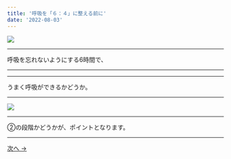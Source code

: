 ```yaml
---
title: '呼吸を「６：４」に整える前に'
date: '2022-08-03'
---
```

![](/images/003.jpg)
***
呼吸を忘れないようにする6時間で、
***
***
うまく呼吸ができるかどうか。
***
![](/images/003_.jpg)
***
②の段階かどうかが、ポイントとなります。
***
[ 次へ → ](/posts/04)
